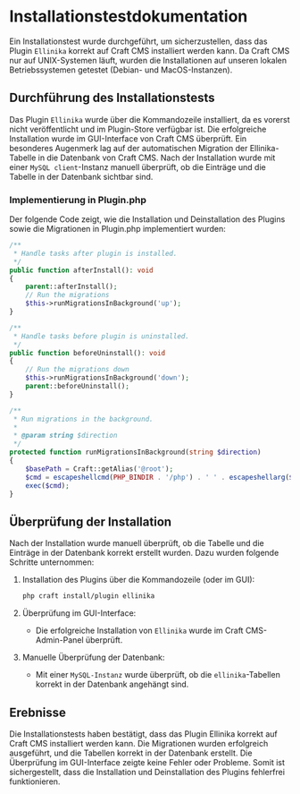 # Installationstestdokumentation

Ein Installationstest wurde durchgeführt, um sicherzustellen, dass das Plugin `Ellinika` korrekt auf Craft CMS installiert werden kann. Da Craft CMS nur auf UNIX-Systemen läuft, wurden die Installationen auf unseren lokalen Betriebssystemen getestet (Debian- und MacOS-Instanzen).

## Durchführung des Installationstests

Das Plugin `Ellinika` wurde über die Kommandozeile installiert, da es vorerst nicht veröffentlicht und im Plugin-Store verfügbar ist. Die erfolgreiche Installation wurde im GUI-Interface von Craft CMS überprüft. Ein besonderes Augenmerk lag auf der automatischen Migration der Ellinika-Tabelle in die Datenbank von Craft CMS. Nach der Installation wurde mit einer `MySQL client`-Instanz manuell überprüft, ob die Einträge und die Tabelle in der Datenbank sichtbar sind.

### Implementierung in Plugin.php

Der folgende Code zeigt, wie die Installation und Deinstallation des Plugins sowie die Migrationen in Plugin.php implementiert wurden:

```php
/**
 * Handle tasks after plugin is installed.
 */
public function afterInstall(): void
{
    parent::afterInstall();
    // Run the migrations
    $this->runMigrationsInBackground('up');
}

/**
 * Handle tasks before plugin is uninstalled.
 */
public function beforeUninstall(): void
{
    // Run the migrations down
    $this->runMigrationsInBackground('down');
    parent::beforeUninstall();
}

/**
 * Run migrations in the background.
 *
 * @param string $direction
 */
protected function runMigrationsInBackground(string $direction)
{
    $basePath = Craft::getAlias('@root');
    $cmd = escapeshellcmd(PHP_BINDIR . '/php') . ' ' . escapeshellarg($basePath . '/craft') . ' migrate/' . $direction . ' --plugin=' . escapeshellarg($this->handle) . ' > /dev/null 2>&1 &';
    exec($cmd);
}
```

## Überprüfung der Installation

Nach der Installation wurde manuell überprüft, ob die Tabelle und die Einträge in der Datenbank korrekt erstellt wurden. Dazu wurden folgende Schritte unternommen:

1. Installation des Plugins über die Kommandozeile (oder im GUI):

    ```sh
    php craft install/plugin ellinika
    ```

2. Überprüfung im GUI-Interface:

    - Die erfolgreiche Installation von `Ellinika` wurde im Craft CMS-Admin-Panel überprüft.

3. Manuelle Überprüfung der Datenbank:

    - Mit einer `MySQL-Instanz` wurde überprüft, ob die `ellinika`-Tabellen korrekt in der Datenbank angehängt sind.

## Erebnisse
Die Installationstests haben bestätigt, dass das Plugin Ellinika korrekt auf Craft CMS installiert werden kann. Die Migrationen wurden erfolgreich ausgeführt, und die Tabellen korrekt in der Datenbank erstellt. Die Überprüfung im GUI-Interface zeigte keine Fehler oder Probleme. Somit ist sichergestellt, dass die Installation und Deinstallation des Plugins fehlerfrei funktionieren.